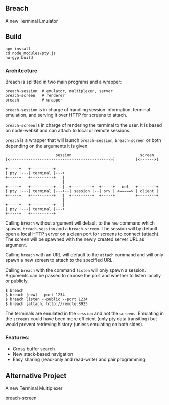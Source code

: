 ## Breach

A new Terminal Emulator

## Build

```
npm install
cd node_modules/pty.js
nw-gyp build 
```

### Architecture

Breach is splitted in two main programs and a wrapper:
```
breach-session  # emulator, multiplexer, server
breach-screen   # renderer
breach          # wrapper
```
`breach-session` is in charge of handling session information, terminal 
emulation, and serving it over HTTP for screens to attach. 

`breach-screen` is in charge of rendering the terminal to the user. It is based 
on node-webkit and can attach to local or remote sessions.

`breach` is a wrapper that will launch `breach-session`, `breach-screen` or both
depending on the arguments it is given.

```
                      session                              screen
[<-------------------------------------------->]         [<------>]

+-----+   +----------+
| pty |---| terminal |---+
+-----+   +----------+   |                      
                         |
+-----+   +----------+   |  +---------+  +-----+   net   +--------+
| pty |---| terminal |---+--| session |--| srv | <=====> | client |
+-----+   +----------+   |  +---------+  +-----+         +--------+
                         |
+-----+   +----------+   |
| pty |---| terminal |---+
+-----+   +----------+
```

Calling `breach` without argument will default to the `new` command which spawns
`breach-session` and a `breach-screen`. The session will by default open a local 
HTTP server on a clean port for screens to connect (attach). The screen will be 
spawned with the newly created server URL as argument.

Calling `breach` with an URL will default to the `attach` command and will only 
spawn a new screen to attach to the specified URL.

Calling `breach` with the command `listen` will only spawn a session. Arguments
can be passed to choose the port and whether to listen locally or publicly. 

```
$ breach
$ breach [new] --port 1234
$ breach listen --public --port 1234
$ breach [attach] http://remote:8923
```

The terminals are emulated in the `session` and not the `screens`. Emulating in
the `screens` could have been more efficient (only pty data transiting) but 
would prevent retrieving history (unless emulating on both sides).


### Features:

- Cross buffer search
- New stack-based navigation
- Easy sharing (read-only and read-write) and pair programming


## Alternative Project

A new Terminal Multiplexer

breach-screen

